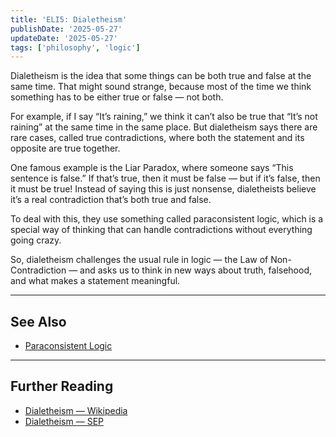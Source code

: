 ```yaml
---
title: 'ELI5: Dialetheism'
publishDate: '2025-05-27'
updateDate: '2025-05-27'
tags: ['philosophy', 'logic']
---
```


Dialetheism is the idea that some things can be both true and false at the same time. That might sound strange, because most of the time we think something has to be either true or false — not both.

For example, if I say “It’s raining,” we think it can’t also be true that “It’s not raining” at the same time in the same place. But dialetheism says there are rare cases, called true contradictions, where both the statement and its opposite are true together.

One famous example is the Liar Paradox, where someone says “This sentence is false.” If that’s true, then it must be false — but if it’s false, then it must be true! Instead of saying this is just nonsense, dialetheists believe it’s a real contradiction that’s both true and false.

To deal with this, they use something called paraconsistent logic, which is a special way of thinking that can handle contradictions without everything going crazy.

So, dialetheism challenges the usual rule in logic — the Law of Non-Contradiction — and asks us to think in new ways about truth, falsehood, and what makes a statement meaningful.

---

## See Also

- [Paraconsistent Logic](/posts/paraconsistent-logic)

---

## Further Reading

- [Dialetheism — Wikipedia](https://en.wikipedia.org/wiki/Dialetheism)
- [Dialetheism — SEP](https://plato.stanford.edu/entries/dialetheism/)
